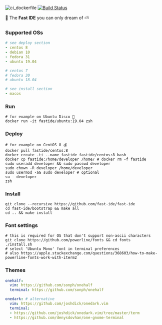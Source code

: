 ![ci_dockerfile](https://github.com/fast-ide/fast-ide/workflows/ci_dockerfile/badge.svg?branch=master)
[![Build Status](https://travis-ci.org/fast-ide/fast-ide.svg?branch=master)](https://travis-ci.org/fast-ide/fast-ide)

💨 The **Fast IDE** you can only dream of ⛅

### Supported OSs

```yaml
# see deploy section
- centos 8
- debian 10
- fedora 31
- ubuntu 19.04

# centos 7
# fedora 30
# ubuntu 18.04
```

```yaml
# see install section
- macos
```

### Run

```Shell
# for example on Ubuntu Disco 🕺
docker run -it fastide/ubuntu:19.04 zsh
```

### Deploy

```Shell
# for example on CentOS 8 💰
docker pull fastide/centos:8
docker create -ti --name fastide fastide/centos:8 bash
docker cp fastide:/home/developer /home/ # docker rm -f fastide
sudo useradd developer && sudo passwd developer
sudo chown -R developer /home/developer
sudo usermod -aG sudo developer # optional
su - developer
zsh
```

### Install

```Shell
git clone --recursive https://github.com/fast-ide/fast-ide
cd fast-ide/bootstrap && make all
cd .. && make install
```

### Font settings

```Shell
# this is required for OS that don't support non-ascii characters
git clone https://github.com/powerline/fonts && cd fonts
./install.sh
# select 'Ubuntu Mono' font in terminal preferences
# also https://apple.stackexchange.com/questions/368603/how-to-make-powerline-fonts-work-with-iterm2
```

### Themes

```yaml
onehalf:
  vim: https://github.com/sonph/onehalf
  terminal: https://github.com/sonph/onehalf

onedark: # alternative
  vim: https://github.com/joshdick/onedark.vim
  terminal: 
  - https://github.com/joshdick/onedark.vim/tree/master/term
  - https://github.com/denysdovhan/one-gnome-terminal
```
